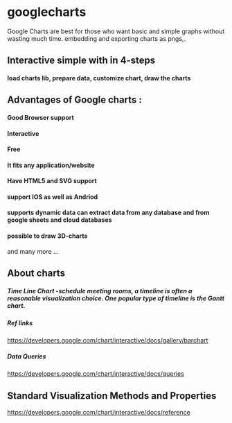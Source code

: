 # googlecharts
Google Charts are best for those who want basic and simple graphs without wasting much time.  embedding and exporting charts as pngs,. ​
## Interactive simple with in 4-steps
#### load charts lib, prepare data, customize chart, draw the charts
## Advantages of Google charts : 
#### Good Browser support
#### Interactive
#### Free
#### It fits any application/website
#### Have HTML5 and SVG support
#### support IOS as well as Andriod
#### supports dynamic data  can extract data from any database and from google sheets and cloud databases
#### possible to draw 3D-charts
and many more ...

## About charts
##### Time Line Chart -schedule meeting rooms, a timeline is often a reasonable visualization choice. One popular type of timeline is the Gantt chart.

##### Ref links
https://developers.google.com/chart/interactive/docs/gallery/barchart
##### Data Queries
https://developers.google.com/chart/interactive/docs/queries
## Standard Visualization Methods and Properties 
https://developers.google.com/chart/interactive/docs/reference

